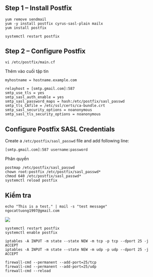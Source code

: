 #

## Step 1 – Install Postfix
```
yum remove sendmail
yum -y install postfix cyrus-sasl-plain mailx
yum install postfix
```
```
systemctl restart postfix
```
## Step 2 – Configure Postfix
```
vi /etc/postfix/main.cf
```
Thêm vào cuối tập tin  
```
myhostname = hostname.example.com

relayhost = [smtp.gmail.com]:587
smtp_use_tls = yes
smtp_sasl_auth_enable = yes
smtp_sasl_password_maps = hash:/etc/postfix/sasl_passwd
smtp_tls_CAfile = /etc/ssl/certs/ca-bundle.crt
smtp_sasl_security_options = noanonymous
smtp_sasl_tls_security_options = noanonymous
```

## Configure Postfix SASL Credentials
Create a `/etc/postfix/sasl_passwd` file and add following line:
```
[smtp.gmail.com]:587 username:password
```

Phân quyền
```
postmap /etc/postfix/sasl_passwd
chown root:postfix /etc/postfix/sasl_passwd*
chmod 640 /etc/postfix/sasl_passwd*
systemctl reload postfix
```
## Kiểm tra 

```
echo "This is a test." | mail -s "test message" ngocattuong1997@gmail.com
```

<img src="https://i.imgur.com/Nw8puFo.png">

```
systemctl restart postfix
systemctl enable postfix
```

```
iptables -A INPUT -m state --state NEW -m tcp -p tcp --dport 25 -j ACCEPT
iptables -A INPUT -m state --state NEW -m udp -p udp --dport 25 -j ACCEPT
```
```
firewall-cmd --permanent --add-port=25/tcp
firewall-cmd --permanent --add-port=25/udp
firewall-cmd --reload
```
